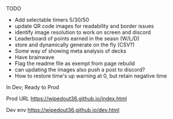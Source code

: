 TODO
- Add selectable timers 5/30/50
- update QR code images for readability and border issues 
- identify image resolution to work on screen and discord 
- Leaderboard of points earned in the seasn (W/L/D)
 - store and dynamically generate on the fly (CSV?)
- Some way of showing meta analysis of decks
- Have brainwave 
- Flag the readme file as exempt from page rebuild
- can updating the images also push a post to discord?
- How to restore time's up warning at 0, but retain negative time

In Dev; Ready to Prod


Prod URL
https://wipedout36.github.io/index.html

Dev env
https://wipedout36.github.io/dev.html